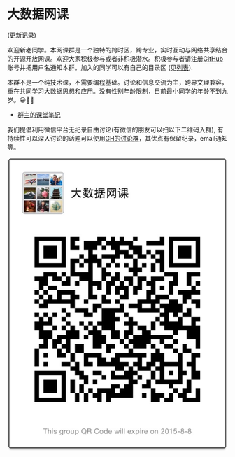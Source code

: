 # 大数据网课 

([更新记录](https://github.com/bigdata-mindstorms/wechatclass/commits/master))

欢迎新老同学。本网课群是一个独特的跨时区，跨专业，实时互动与网络共享结合的开源开放网课。欢迎大家积极参与或者非积极潜水。积极参与者请注册[GitHub](https://github.com/join)账号并把用户名通知本群。加入的同学可以有自己的目录区 (见[列表](https://github.com/bigdata-mindstorms/wechatclass?files=1)).

本群不是一个纯技术课，不需要编程基础。讨论和信息交流为主，跨界文理兼容，重在共同学习大数据思想和应用。没有性别年龄限制，目前最小同学的年龄不到九岁。😀👍🏻

- [群主的课堂笔记](https://github.com/bigdata-mindstorms/wechatclass/blob/master/ontouchstart/classnotes.md)

我们提倡利用微信平台无纪录自由讨论(有微信的朋友可以扫以下二维码入群), 有持续性可以深入讨论的话题可以使用[GH的讨论群](https://github.com/bigdata-mindstorms/wechatclass/issues)，其优点有保留纪录，email通知等。 

![QR](QR.png)
